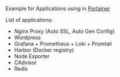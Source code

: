 Example for Applications using in [Portainer](https://www.portainer.io/)

List of applications:
- Nginx Proxy (Auto SSL, Auto Gen Config)
- Wordpress 
- Grafana + Prometheus + Loki + Promtail
- Harbor (Docker registry)
- Node Exporter
- CAdvisor
- Redis